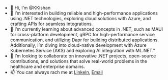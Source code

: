 - 👋 Hi, I’m @KKishan
- 👀 I’m interested in building reliable and high-performance applications using .NET technologies, exploring cloud solutions with Azure, and crafting APIs for seamless integrations.
- 🌱 I’m currently learning about advanced concepts in .NET, such as MAUI for cross-platform development, gRPC for high-performance service communication, and utilizing Dapr for building distributed applications. Additionally, I’m diving into cloud-native development with Azure Kubernetes Service (AKS) and exploring AI integration with ML.NET."
- 💞️ I’m looking to collaborate on innovative .NET projects, open-source contributions, and solutions that solve real-world problems in the healthcare and enterprise domains.
- 📫 You can always rach me at [LinkeIn](https://www.linkedin.com/in/ram-kishan-k-840569294/), [Email](kkishan0911@gmail.com)

<!---
KKishan0911/KKishan0911 is a ✨ special ✨ repository because its `README.md` (this file) appears on your GitHub profile.
You can click the Preview link to take a look at your changes.
--->
